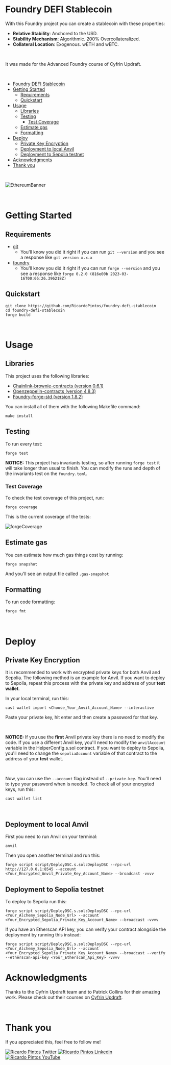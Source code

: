 # Foundry DEFI Stablecoin

With this Foundry project you can create a stablecoin with these properties:

- **Relative Stability**: Anchored to the USD.
- **Stability Mechanism**: Algorithmic. 200% Overcollateralized.
- **Collateral Location**: Exogenous. wETH and wBTC.

<br>

It was made for the Advanced Foundry course of Cyfrin Updraft.

<br>

- [Foundry DEFI Stablecoin](#foundry-defi-stablecoin)
- [Getting Started](#getting-started)
  - [Requirements](#requirements)
  - [Quickstart](#quickstart)
- [Usage](#usage)
  - [Libraries](#libraries)
  - [Testing](#testing)
    - [Test Coverage](#test-coverage)
  - [Estimate gas](#estimate-gas)
  - [Formatting](#formatting)
- [Deploy](#deploy)
  - [Private Key Encryption](#private-key-encryption)
  - [Deployment to local Anvil](#deployment-to-local-anvil)
  - [Deployment to Sepolia testnet](#deployment-to-sepolia-testnet)
- [Acknowledgments](#acknowledgments)
- [Thank you](#thank-you)

<br>

![EthereumBanner](https://github.com/user-attachments/assets/8a1c6e53-2e66-4256-9312-252a0360b7df)

<br>

# Getting Started

## Requirements

- [git](https://git-scm.com/book/en/v2/Getting-Started-Installing-Git)
  - You'll know you did it right if you can run `git --version` and you see a response like `git version x.x.x`
- [foundry](https://getfoundry.sh/)
  - You'll know you did it right if you can run `forge --version` and you see a response like `forge 0.2.0 (816e00b 2023-03-16T00:05:26.396218Z)`

## Quickstart

```
git clone https://github.com/RicardoPintos/foundry-defi-stablecoin
cd foundry-defi-stablecoin
forge build
```

<br>

# Usage

## Libraries

This project uses the following libraries:

- [Chainlink-brownie-contracts (version 0.6.1)](https://github.com/smartcontractkit/chainlink-brownie-contracts)
- [Openzeppelin-contracts (version 4.8.3)](https://github.com/OpenZeppelin/openzeppelin-contracts)
- [Foundry-forge-std (version 1.8.2)](https://github.com/foundry-rs/forge-std)

You can install all of them with the following Makefile command:

```
make install
```

## Testing

To run every test:

```
forge test
```

**NOTICE:** This project has invariants testing, so after running `forge test` it will take longer than usual to finish. You can modify the runs and depth of the invariants test on the `foundry.toml`.

### Test Coverage

To check the test coverage of this project, run:

```
forge coverage
```

This is the current coverage of the tests:

![forgeCoverage](https://github.com/user-attachments/assets/2460b414-bcf8-4254-9b25-777353174fe9)

## Estimate gas

You can estimate how much gas things cost by running:

```
forge snapshot
```

And you'll see an output file called `.gas-snapshot`

## Formatting

To run code formatting:

```
forge fmt
```

<br>

# Deploy

## Private Key Encryption

It is recommended to work with encrypted private keys for both Anvil and Sepolia. The following method is an example for Anvil. If you want to deploy to Sepolia, repeat this process with the private key and address of your **test wallet**.

In your local terminal, run this:

```
cast wallet import <Choose_Your_Anvil_Account_Name> --interactive
```

Paste your private key, hit enter and then create a password for that key. 

<br>

**NOTICE:** If you use the **first** Anvil private key there is no need to modify the code. If you use a different Anvil key, you'll need to modify the `anvilAccount` variable in the HelperConfig.s.sol contract. If you want to deploy to Sepolia, you'll need to change the `sepoliaAccount` variable of that contract to the address of your **test** wallet.

<br>

Now, you can use the `--account` flag instead of `--private-key`. You'll need to type your password when is needed. To check all of your encrypted keys, run this:

```
cast wallet list
```

<br>

## Deployment to local Anvil

First you need to run Anvil on your terminal:

```
anvil
```

Then you open another terminal and run this:

```
forge script script/DeployDSC.s.sol:DeployDSC --rpc-url http://127.0.0.1:8545 --account <Your_Encrypted_Anvil_Private_Key_Account_Name> --broadcast -vvvv
```

## Deployment to Sepolia testnet

To deploy to Sepolia run this:

```
forge script script/DeployDSC.s.sol:DeployDSC --rpc-url <Your_Alchemy_Sepolia_Node_Url> --account <Your_Encrypted_Sepolia_Private_Key_Account_Name> --broadcast -vvvv
```

If you have an Etherscan API key, you can verify your contract alongside the deployment by running this instead:

```
forge script script/DeployDSC.s.sol:DeployDSC --rpc-url <Your_Alchemy_Sepolia_Node_Url> --account <Your_Encrypted_Sepolia_Private_Key_Account_Name> --broadcast --verify --etherscan-api-key <Your_Etherscan_Api_Key> -vvvv
```

# Acknowledgments

Thanks to the Cyfrin Updraft team and to Patrick Collins for their amazing work. Please check out their courses on [Cyfrin Updraft](https://updraft.cyfrin.io/courses).

<br>

# Thank you

If you appreciated this, feel free to follow me!

[![Ricardo Pintos Twitter](https://img.shields.io/badge/Twitter-1DA1F2?style=for-the-badge&logo=x&logoColor=white)](https://x.com/pintosric)
[![Ricardo Pintos Linkedin](https://img.shields.io/badge/LinkedIn-0077B5?style=for-the-badge&logo=linkedin&logoColor=white)](https://www.linkedin.com/in/ricardo-mauro-pintos/)
[![Ricardo Pintos YouTube](https://img.shields.io/badge/YouTube-FF0000?style=for-the-badge&logo=youtube&logoColor=white)](https://www.youtube.com/@PintosRic)